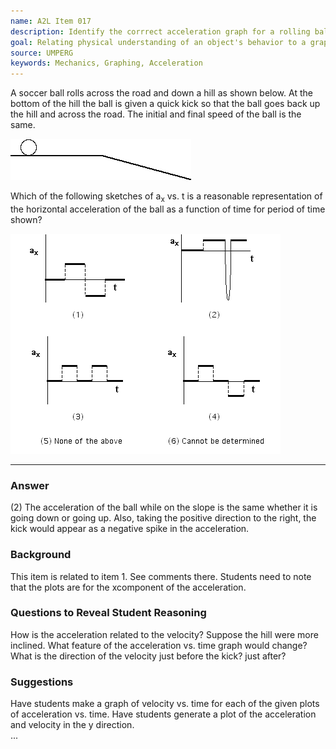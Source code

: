 ```yaml
---
name: A2L Item 017
description: Identify the corrrect acceleration graph for a rolling ball kicked back up an incline
goal: Relating physical understanding of an object's behavior to a graphical representation of acceleration.
source: UMPERG
keywords: Mechanics, Graphing, Acceleration
---
```


A soccer ball rolls across the road and down a hill as shown below.  At
the bottom of the hill the ball is given a quick kick so that the ball
goes back up the hill and across the road.  The initial and final speed
of the ball is the same.

![Item017_fig1.gif](../images/Item017_fig1.gif)

Which of the following sketches of a<sub>x</sub> vs. t is a reasonable
representation of the horizontal acceleration of the ball as a function
of time for period of time shown?

![Item017_fig2.gif](../images/Item017_fig2.gif)


<hr/>

### Answer

(2) The acceleration of the ball while on the slope is the same whether
it is going down or going up.  Also, taking the positive direction to
the right, the kick would appear as a negative spike in the
acceleration.

### Background

This item is related to item 1.  See comments there.  Students need to
note that the plots are for the xcomponent of the acceleration.

### Questions to Reveal Student Reasoning

How is the acceleration related to the velocity?  Suppose the hill were
more inclined.  What feature of the acceleration vs. time graph would
change?  What is the direction of the velocity just before the kick? 
just after?

### Suggestions

Have students make a graph of velocity vs. time for each of the given
plots of acceleration vs. time.   Have students generate a plot of the
acceleration and velocity in the y direction. <br>
...
